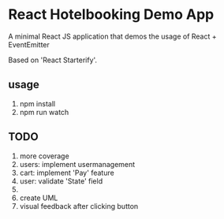 
# React Hotelbooking Demo App

A minimal React JS application that demos the usage of React + EventEmitter

Based on 'React Starterify'.

## usage

 1. npm install
 2. npm run watch

## TODO

 1. more coverage
 2. users: implement usermanagement
 3. cart: implement 'Pay' feature
 4. user: validate 'State' field
 5. 
 6. create UML 
 7. visual feedback after clicking button